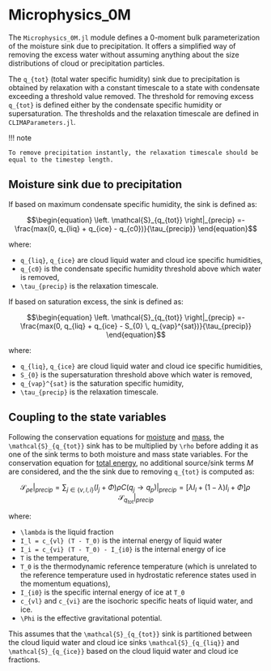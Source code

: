 # Microphysics_0M

The `Microphysics_0M.jl` module defines a 0-moment bulk parameterization of
  the moisture sink due to precipitation.
It offers a simplified way of removing the excess water
  without assuming anything about the size distributions of cloud
  or precipitation particles.

The ``q_{tot}`` (total water specific humidity) sink due to precipitation
  is obtained by relaxation with a constant timescale
  to a state with condensate exceeding a threshold value removed.
The threshold for removing excess ``q_{tot}`` is defined either by the
  condensate specific humidity or supersaturation.
The thresholds and the relaxation timescale are defined in
  `CLIMAParameters.jl`.

!!! note

    To remove precipitation instantly, the relaxation timescale should be
    equal to the timestep length.

## Moisture sink due to precipitation

If based on maximum condensate specific humidity, the sink is defined as:
``` math
\begin{equation}
  \left. \mathcal{S}_{q_{tot}} \right|_{precip} =-
    \frac{max(0, q_{liq} + q_{ice} - q_{c0})}{\tau_{precip}}
\end{equation}
```
where:
  - ``q_{liq}``, ``q_{ice}`` are cloud liquid water and cloud ice specific humidities,
  - ``q_{c0}`` is the condensate specific humidity threshold above which water is removed,
  - ``\tau_{precip}`` is the relaxation timescale.

If based on saturation excess, the sink is defined as:
```math
\begin{equation}
  \left. \mathcal{S}_{q_{tot}} \right|_{precip} =-
    \frac{max(0, q_{liq} + q_{ice} - S_{0} \, q_{vap}^{sat})}{\tau_{precip}}
\end{equation}
```
where:
  - ``q_{liq}``, ``q_{ice}`` are cloud liquid water and cloud ice specific humidities,
  - ``S_{0}`` is the supersaturation threshold above which water is removed,
  - ``q_{vap}^{sat}`` is the saturation specific humidity,
  - ``\tau_{precip}`` is the relaxation timescale.

## Coupling to the state variables

Following the conservation equations for
[moisture](https://clima.github.io/ClimateMachine.jl/latest/Theory/Atmos/AtmosModel/#Moisture)
and [mass](https://clima.github.io/ClimateMachine.jl/latest/Theory/Atmos/AtmosModel/#Mass),
the ``\mathcal{S}_{q_{tot}}`` sink has to be multiplied by ``\rho`` before
  adding it as one of the sink terms to both moisture and mass state variables.
For the conservation equation for
[total energy](https://clima.github.io/ClimateMachine.jl/latest/Theory/Atmos/AtmosModel/#Energy),
  no additional source/sink terms $M$ are considered, and the
  the sink due to removing ``q_{tot}`` is computed as:
```math
\begin{equation}
\left. \mathcal{S}_{\rho e} \right|_{precip} =
  \left. \sum_{j\in\{v,l,i\}}(I_j + \Phi)  \rho C(q_j \rightarrow q_p) \right|_{precip} =
  \left[\lambda I_l + (1 - \lambda) I_i + \Phi \right]
  \rho \, \left.\mathcal{S}_{q_{tot}} \right|_{precip}
\end{equation}
```
where:
 - ``\lambda`` is the liquid fraction
 - ``I_l = c_{vl} (T - T_0)`` is the internal energy of liquid water
 - ``I_i = c_{vi} (T - T_0) - I_{i0}`` is the internal energy of ice
 - ``T`` is the temperature,
 - ``T_0`` is the thermodynamic reference temperature (which is unrelated to the reference temperature used in hydrostatic reference states used in the momentum equations),
 - ``I_{i0}`` is the specific internal energy of ice at ``T_0``
 - ``c_{vl}`` and ``c_{vi}`` are the isochoric specific heats
     of liquid water, and ice.
 - ``\Phi`` is the effective gravitational potential.

This assumes that the ``\mathcal{S}_{q_{tot}}`` sink is partitioned between the
  cloud liquid water and cloud ice sinks
  ``\mathcal{S}_{q_{liq}}`` and ``\mathcal{S}_{q_{ice}}`` based on the
  cloud liquid water and cloud ice fractions.
